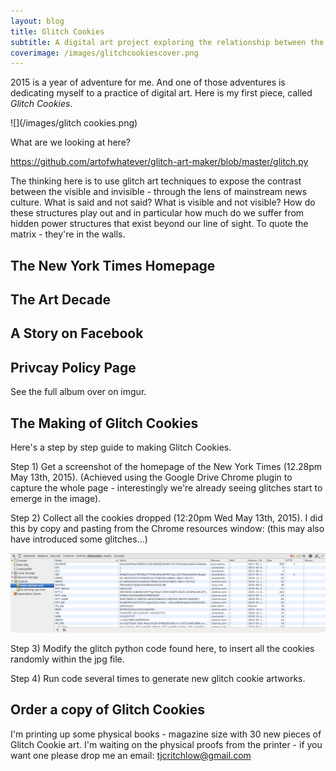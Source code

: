 ```yaml
---
layout: blog
title: Glitch Cookies
subtitle: A digital art project exploring the relationship between the visible and invisible in media.
coverimage: /images/glitchcookiescover.png 
---
```




2015 is a year of adventure for me. And one of those adventures is dedicating myself to a practice of digital art. Here is my first piece, called *Glitch Cookies*.

![](/images/glitch cookies.png)

What are we looking at here?

https://github.com/artofwhatever/glitch-art-maker/blob/master/glitch.py

The thinking here is to use glitch art techniques to expose the contrast between the visible and invisible - through the lens of mainstream news culture. What is said and not said? What is visible and not visible? How do these structures play out and in particular how much do we suffer from hidden power structures that exist beyond our line of sight. To quote the matrix - they're in the walls.

## The New York Times Homepage

## The Art Decade

## A Story on Facebook

## Privcay Policy Page




See the full album over on imgur.

## The Making of Glitch Cookies

Here's a step by step guide to making Glitch Cookies.

Step 1) Get a screenshot of the homepage of the New York Times (12.28pm May 13th, 2015). (Achieved using the Google Drive Chrome plugin to capture the whole page - interestingly we're already seeing glitches start to emerge in the image).

Step 2) Collect all the cookies dropped (12:20pm Wed May 13th, 2015). I did this by copy and pasting from the Chrome resources window: (this may also have introduced some glitches...) 

![](/images/cookies.png)

Step 3) Modify the glitch python code found here, to insert all the cookies randomly within the jpg file.

Step 4) Run code several times to generate new glitch cookie artworks.

## Order a copy of Glitch Cookies

I'm printing up some physical books - magazine size with 30 new pieces of Glitch Cookie art. I'm waiting on the physical proofs from the printer - if you want one please drop me an email: <a href="mailto:tjcritchlow@gmail.com">tjcritchlow@gmail.com</a> 


